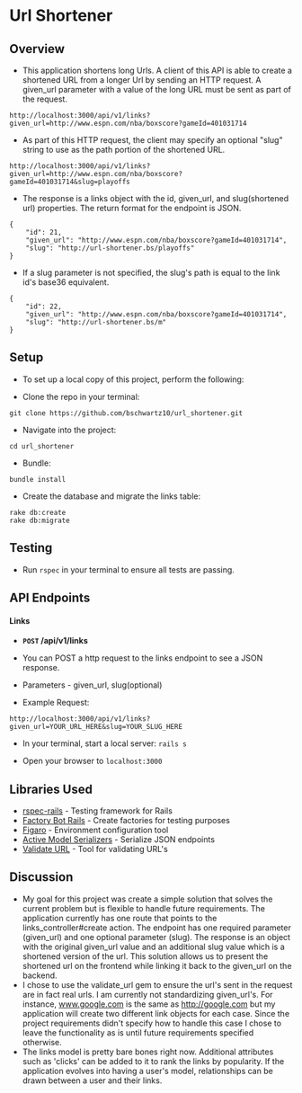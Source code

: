
# Url Shortener

## Overview

* This application shortens long Urls. A client of this API is able to create a shortened URL from a longer Url by sending an HTTP request. A given_url parameter with a value of the long URL must be sent as part of the request.

```
http://localhost:3000/api/v1/links?given_url=http://www.espn.com/nba/boxscore?gameId=401031714
```

* As part of this HTTP request, the client may specify an optional "slug" string to use as the path portion of the shortened URL.

```
http://localhost:3000/api/v1/links?given_url=http://www.espn.com/nba/boxscore?gameId=401031714&slug=playoffs
```

* The response is a links object with the id, given_url, and slug(shortened url) properties. The return format for the endpoint is JSON.

```
{
    "id": 21,
    "given_url": "http://www.espn.com/nba/boxscore?gameId=401031714",
    "slug": "http://url-shortener.bs/playoffs"
}
```

* If a slug parameter is not specified, the slug's path is equal to the link id's base36 equivalent.

```
{
    "id": 22,
    "given_url": "http://www.espn.com/nba/boxscore?gameId=401031714",
    "slug": "http://url-shortener.bs/m"
}
```

## Setup
* To set up a local copy of this project, perform the following:

* Clone the repo in your terminal:
```
git clone https://github.com/bschwartz10/url_shortener.git
```
* Navigate into the project:
```
cd url_shortener
```
* Bundle:
```
bundle install
```
* Create the database and migrate the links table:
```
rake db:create
rake db:migrate
```

## Testing
* Run `rspec` in your terminal to ensure all tests are passing.

## API Endpoints

#### Links
- **<code>POST</code> /api/v1/links**

* You can POST a http request to the links endpoint to see a JSON response.

* Parameters - given_url, slug(optional)

* Example Request:
```
http://localhost:3000/api/v1/links?given_url=YOUR_URL_HERE&slug=YOUR_SLUG_HERE
```
* In your terminal, start a local server: `rails s`

* Open your browser to `localhost:3000`

## Libraries Used
* [rspec-rails](https://github.com/rspec/rspec-rails) - Testing framework for Rails
* [Factory Bot Rails](https://github.com/thoughtbot/factory_bot_rails) - Create factories for testing purposes
* [Figaro](https://github.com/laserlemon/figaro) - Environment configuration tool
* [Active Model Serializers](https://github.com/rails-api/active_model_serializers) - Serialize JSON endpoints
* [Validate URL](https://github.com/perfectline/validates_url) - Tool for validating URL's

## Discussion
* My goal for this project was create a simple solution that solves the current problem but is flexible to handle future requirements. The application currently has one route that points to the links_controller#create action. The endpoint has one required parameter (given_url) and one optional parameter (slug). The response is an object with the original given_url value and an additional slug value which is a shortened version of the url. This solution allows us to present the shortened url on the frontend while linking it back to the given_url on the backend.
* I chose to use the validate_url gem to ensure the url's sent in the request are in fact real urls. I am currently not standardizing given_url's. For instance, www.google.com is the same as http://google.com but my application will create two different link objects for each case. Since the project requirements didn't specify how to handle this case I chose to leave the functionality as is until future requirements specified otherwise.
* The links model is pretty bare bones right now. Additional attributes such as 'clicks' can be added to it to rank the links by popularity. If the application evolves into having a user's model, relationships can be drawn between a user and their links.
